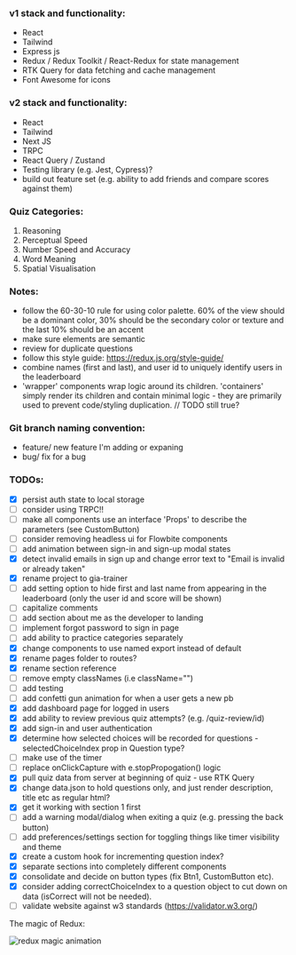 ### v1 stack and functionality:

- React
- Tailwind
- Express js
- Redux / Redux Toolkit / React-Redux for state management
- RTK Query for data fetching and cache management
- Font Awesome for icons

### v2 stack and functionality:

- React
- Tailwind
- Next JS
- TRPC
- React Query / Zustand
- Testing library (e.g. Jest, Cypress)?
- build out feature set (e.g. ability to add friends and compare scores against them)

### Quiz Categories:

1. Reasoning
2. Perceptual Speed
3. Number Speed and Accuracy
4. Word Meaning
5. Spatial Visualisation

### Notes:

- follow the 60-30-10 rule for using color palette. 60% of the view should be a dominant color, 30% should be the secondary color or texture and the last 10% should be an accent
- make sure elements are semantic
- review for duplicate questions
- follow this style guide: https://redux.js.org/style-guide/
- combine names (first and last), and user id to uniquely identify users in the leaderboard
- 'wrapper' components wrap logic around its children. 'containers' simply render its children and contain minimal logic - they are primarily used to prevent code/styling duplication. // TODO still true?

### Git branch naming convention:

- feature/ new feature I'm adding or expaning
- bug/ fix for a bug

### TODOs:

- [x] persist auth state to local storage
- [ ] consider using TRPC!!
- [ ] make all components use an interface '<ComponentName>Props' to describe the parameters (see CustomButton)
- [ ] consider removing headless ui for Flowbite components
- [ ] add animation between sign-in and sign-up modal states
- [x] detect invalid emails in sign up and change error text to "Email is invalid or already taken"
- [x] rename project to gia-trainer
- [ ] add setting option to hide first and last name from appearing in the leaderboard (only the user id and score will be shown)
- [ ] capitalize comments
- [ ] add section about me as the developer to landing
- [ ] implement forgot password to sign in page
- [ ] add ability to practice categories separately
- [x] change components to use named export instead of default
- [x] rename pages folder to routes?
- [x] rename section reference
- [ ] remove empty classNames (i.e className="")
- [ ] add testing
- [ ] add confetti gun animation for when a user gets a new pb
- [x] add dashboard page for logged in users
- [x] add ability to review previous quiz attempts? (e.g. /quiz-review/id)
- [x] add sign-in and user authentication
- [x] determine how selected choices will be recorded for questions - selectedChoiceIndex prop in Question type?
- [ ] make use of the timer
- [ ] replace onClickCapture with e.stopPropogation() logic
- [x] pull quiz data from server at beginning of quiz - use RTK Query
- [x] change data.json to hold questions only, and just render description, title etc as regular html?
- [x] get it working with section 1 first
- [ ] add a warning modal/dialog when exiting a quiz (e.g. pressing the back button)
- [ ] add preferences/settings section for toggling things like timer visibility and theme
- [x] create a custom hook for incrementing question index?
- [x] separate sections into completely different components
- [x] consolidate and decide on button types (fix Btn1, CustomButton etc).
- [x] consider adding correctChoiceIndex to a question object to cut down on data (isCorrect will not be needed).
- [ ] validate website against w3 standards (https://validator.w3.org/)

The magic of Redux:

![redux magic animation](https://d33wubrfki0l68.cloudfront.net/01cc198232551a7e180f4e9e327b5ab22d9d14e7/b33f4/assets/images/reduxdataflowdiagram-49fa8c3968371d9ef6f2a1486bd40a26.gif)
